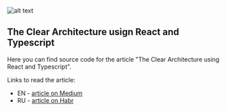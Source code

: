 ![alt text](https://hsto.org/webt/q7/ls/cw/q7lscw7mpm4ex_ivtew-qlanrkw.jpeg)


The Clear Architecture usign React and Typescript
---

Here you can find source code for the article "The Clear Architecture using React and Typescript".

Links to read the article:

- EN - [article on Medium](https://medium.com/@rostislavdugin/the-clean-architecture-using-react-and-typescript-a832662af803)
- RU - [article on Habr](https://habr.com/ru/post/499078/)
